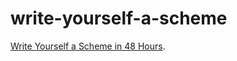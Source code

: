 # write-yourself-a-scheme

[Write Yourself a Scheme in 48 Hours](https://en.wikibooks.org/wiki/Write_Yourself_a_Scheme_in_48_Hours).
